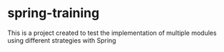# spring-training
This is a project created to test the implementation of multiple modules using different strategies with Spring
